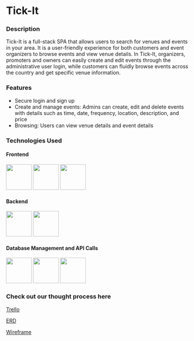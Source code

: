 # Tick-It

### Description
Tick-It is a full-stack SPA that allows users to search for venues and events in your area. It is a user-friendly experience for both customers and event organizers to browse events and view venue details. In Tick-It, organizers, promoters and owners can easily create and edit events through the administrative user login, while customers can fluidly browse events across the country and get specific venue information.

### Features
- Secure login and sign up
- Create and manage events: Admins can create, edit and delete events with details such as time, date, frequency, location, description, and price
- Browsing: Users can view venue details and event details

### Technologies Used
#### Frontend
<p align="left">
  <img src="https://user-images.githubusercontent.com/25181517/192158954-f88b5814-d510-4564-b285-dff7d6400dad.png" width=70>
  <img src="https://user-images.githubusercontent.com/25181517/183898674-75a4a1b1-f960-4ea9-abcb-637170a00a75.png" width=70>
  <img src="React	https://user-images.githubusercontent.com/25181517/183897015-94a058a6-b86e-4e42-a37f-bf92061753e5.png" width=70>
</p> 

  #### Backend
  <p align="left">
  <img src="https://user-images.githubusercontent.com/25181517/183423507-c056a6f9-1ba8-4312-a350-19bcbc5a8697.png" width=70>
      <img src="https://www.svgrepo.com/show/305963/django.svg" width=70>
  </p>


#### Database Management and API Calls
<p align="left">
      <img src="https://user-images.githubusercontent.com/25181517/117208740-bfb78400-adf5-11eb-97bb-09072b6bedfc.png" width=70>
  <img src="https://customer.elephantsql.com/img/service-logo.png" width=70>
  <img src="https://user-images.githubusercontent.com/25181517/192107858-fe19f043-c502-4009-8c47-476fc89718ad.png" width=70>
</p> 


### Check out our thought process here

[Trello](https://trello.com/b/WHDk53lX/tick-it)

[ERD](https://lucid.app/lucidchart/5be40c83-b49e-46d6-a043-61d8af3daf46/edit?invitationId=inv_216a7208-f911-4d92-b64a-cfe6bf25c70e&page=0_0# )

[Wireframe](https://www.figma.com/file/b9pg3JLuXp4kW2LKfSJ9SU/Tick-It?type=design&node-id=0%3A1&mode=design&t=yDYjDLL4eaioYM2J-1)


